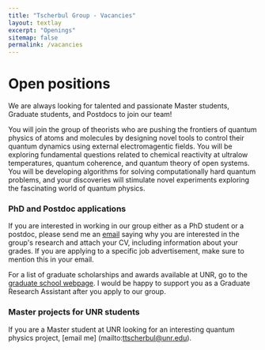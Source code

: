 ```yaml
---
title: "Tscherbul Group - Vacancies"
layout: textlay
excerpt: "Openings"
sitemap: false
permalink: /vacancies
---
```


# Open positions

We are always looking for talented and passionate Master students, Graduate students, and Postdocs to join our team! 

You will join the group of theorists who are pushing the frontiers of quantum physics of atoms and molecules by  designing novel tools to control their quantum dynamics using external electromagentic fields.  You will be exploring fundamental questions related to chemical reactivity at ultralow temperatures, quantum coherence, and quantum theory of open systems. You will be developing algorithms for solving computationally hard quantum problems, and your discoveries will stimulate novel experiments exploring the fascinating world of quantum physics. 

### PhD and Postdoc applications
If you are interested in working in our group either as a PhD student or a postdoc, please send me an [email](mailto:ttscherbul@unr.edu) saying why you are interested in the group's research and attach your CV, including information about your grades. If you are applying to a specific job advertisement, make sure to mention this in your email.

For a list of graduate scholarships and awards available at UNR, go to the [graduate school webpage](https://www.unr.edu/grad/admissions/funding/awards). I would be happy to support you as a Graduate Research Assistant after you apply to our group. 

### Master projects for UNR students
If you are a Master student at UNR looking for an interesting quantum physics project, [email me] (mailto:ttscherbul@unr.edu). 
